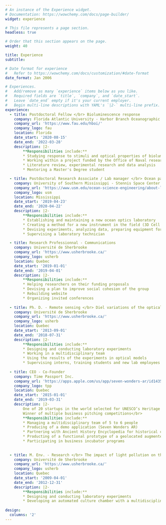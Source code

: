 ```yaml
---
# An instance of the Experience widget.
# Documentation: https://wowchemy.com/docs/page-builder/
widget: experience

# This file represents a page section.
headless: true

# Order that this section appears on the page.
weight: 40

title: Experience
subtitle:

# Date format for experience
#   Refer to https://wowchemy.com/docs/customization/#date-format
date_format: Jan 2006

# Experiences.
#   Add/remove as many `experience` items below as you like.
#   Required fields are `title`, `company`, and `date_start`.
#   Leave `date_end` empty if it's your current employer.
#   Begin multi-line descriptions with YAML's `|2-` multi-line prefix.
experience:
  - title: Postdoctoral Fellow </br> Bioluminescence response
    company: Florida Atlantic University - Harbor Branch Oceanographic Institute
    company_url: 'https://www.fau.edu/hboi/'
    company_logo: fau
    location: Florida
    date_start: '2020-08-15'
    date_end: '2022-03-28'
    description: |2-
        **Responsibilities include:**
        * Studying response to stimuli and optical properties of bioluminescent plankton
        * Working within a project funded by the Office of Naval research, with a multidisciplinary team
        * Literature review, experimental research and data analysis
        * Mentoring a Master's Degree student

  - title: Postdoctoral Research Associate / Lab manager </br> Ocean particle scattering
    company: University of Southern Mississippi - Stennis Space Center
    company_url: 'https://www.usm.edu/ocean-science-engineering/about-location.php'
    company_logo: usm
    location: Mississippi
    date_start: '2019-04-23'
    date_end: '2020-04-22'
    description: |2-
        **Responsibilities include:**
        * Establishing and maintaining a new ocean optics laboratory
        * Creating a method for a new instrument in the field (3D Cell Explorer)
        * Devising experiments, analyzing data, preparing equipment for North-Atlantic cruise (part of NASA EXPORTS)
        * Supervising a laboratory technician

  - title: Research Professionnal - Communications
    company: Université de Sherbrooke
    company_url: 'https://www.usherbrooke.ca/'
    company_logo: usherb
    location: Quebec
    date_start: '2019-01-01'
    date_end: '2019-04-01'
    description: |2-
        **Responsibilities include:**
        * Helping researchers on their funding proposals
        * Devising a plan to improve social cohesion of the group
        * Rebuilding website
        * Organizing invited conferences
    
  - title: Ph. D. - Remote sensing </br> Diel variations of the optical properties of phytoplankton
    company: Université de Sherbrooke
    company_url: 'https://www.usherbrooke.ca/'
    company_logo: usherb
    location: Quebec
    date_start: '2013-09-01'
    date_end: '2018-07-31'
    description: |2-
        **Responsibilities include:**
        * Designing and conducting laboratory experiments
        * Working in a multidisciplinary team
        * Using the results of the experiments in optical models
        * Supervising interns, training students and new lab employees
  
  - title: CEO - Co-Founder
    company: Time Passport Inc.
    company_url: 'https://apps.apple.com/us/app/seven-wonders-ar/id1435277304'
    company_logo: tpp
    location: Quebec
    date_start: '2015-01-01'
    date_end: '2019-03-31'
    description: |2-
        One of 20 startups in the world selected for UNESCO’s Heritage Lab 2018 </br>
        Winner of multiple business pitching competitions</br>
        **Responsibilities include:**
        * Managing a multidisciplinary team of 5 to 6 people
        * Producing of a demo application (Seven Wonders AR) 
        * Partnering with Ancient History Encyclopedia for historical content
        * Producting of a functional prototype of a geolocated augmented reality
        * Participating in business incubator programs 
        
        
  - title: M. Env. - Research </br> The impact of light pollution on the ecophysiology of cyanobacteria
    company: Université de Sherbrooke
    company_url: 'https://www.usherbrooke.ca/'
    company_logo: usherb
    location: Quebec
    date_start: '2009-04-01'
    date_end: '2012-12-31'
    description: |2-
        **Responsibilities include:**
        * Designing and conducting laboratory experiments
        * Developing an automated culture chamber with a multidisciplinary team
        
design:
  columns: '2'
---
```

